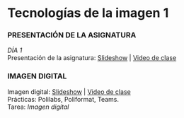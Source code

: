 # Tecnologías de la imagen 1


### PRESENTACIÓN DE LA ASIGNATURA 

*DÍA 1*  
Presentación de la asignatura: [Slideshow](https://docs.google.com/presentation/d/14xRkN9yqllp6_I3m0gIFHbMaN25jg9FvyeM7ilqvlmc/edit?usp=sharing)  |  [Video de clase](https://vimeopro.com/user37418220/tecnologias-imagen/video/459290637) 

### IMAGEN DIGITAL 

Imagen digital: [Slideshow](https://docs.google.com/presentation/d/1MfZuHkc294BJ-Yvhe6znkFwRYLDf6tqUfg0-DXlRYkU/edit?usp=sharing)  | [Video de clase](https://vimeo.com/278643024)  
Prácticas: Polilabs, Poliformat, Teams.  
Tarea:  *Imagen digital*


<!--
### INDESIGN  

*DÍA 2*  
Composición: [Slideshow]()  |  [Video de clase]()  
Prácticas: Introducción al software   
Adobe InDesign: [Videotutorial]()  
Tarea: *Maquetación 1*  
Prácticas: InDesign 

	
*DÍA 3*  
Tarea: *Maquetación 2*  
Prácticas: InDesign 
   
*DÍA 4*  
Tarea: *Maquetación 3*  
Prácticas: InDesign 

	
### FOTOGRAFÍA 

*DÍA 5*  
Toma fotográfica: [Slideshow]() | [Video de clase]()  
Recurso: [Simulador de fotografía]()  
Iluminación: [Videotutorial]()  
Apuntes: Historia de la fotografía  
Tarea: *Técnicas básicas de fotografía*  


*DÍA 6*  
Referentes de retratos: [Slideshow]()  |  [Video de clase]()   
Tarea: *Retratos*  
Prácticas: Idear el proyecto


*DÍA 7*  
Prácticas: Proyecto Retratos  
Test: *Historia de la fotografía*  

 	
*DÍA 8*  
Prácticas: Proyecto Retratos 

*DÍA 9*  
Presentación de proyectos: [Retratos]()  
Prácticas: Entrega de rúbricas

### DIBUJO VECTORIAL E ILUSTRACIÓN

*DÍA 10*  
Didujo vectorial: [Slideshow]()  |  [Video de clase]() (***)  
Prácticas: Introducción al software  
Adobe Illustrator: [Videos]()  
Icomos de Gerd Arntz: [Video de clase]()  
Tarea: *Siluetas*



*DÍA 11*  
Práctica de contorno en clase  
Ilustración de un [texto]()  
Tarea: *Ilustración*


*DÍA 12*  
Práctica: Ilustración de un texto  

*DÍA 13*  
Práctica: Ilustración de un texto  

### DISEÑO APP

*DÍA 14*  
Presentación de ilustraciones: [web]()  (***)  
Innovación y emprendimiento: [Slideshow]()  |  [Video de clase]()  
Tarea: *Canvas*


*DÍA 15*  
Diseño, manual de supervivencia: [Slideshow]()  |  [Video de clase]()  
Practica: Introducción al software  
Adobe XD: [Videos]()  
Tarea: *Diseño de una app*


### IMÁGENES BITMAP

*DÍA 16*  
Gráficos de mapa de bits:  [Slideshow]()  |  [Video de clase]()  
Práctica: Introducción al software  
Adobe Photoshop: [Videos]()  
Tarea: *Ajustes*  
Tarea: *Reparar y restaurar*  
Tarea: *Colorear*  
Tarea: *Fotomontaje*


### DISEÑO WEB

*DÍA 17*  
 
Slideshow: [HTML5]()  | [CSS3]()  
Clase 1: [Videos]()    
Tarea: *Portafolio Web*  
Taller: Mapa de bit, Diseño app, portafolio web   


*DÍAS 18, 19, 20, 21*  
Clases 2, 3, 4, 5: [Videos]()  
Taller: Mapa de bit, Diseño app, portafolio web     

  
  
*DÍA 22*  
Clase 6: [Videos](https://vimeopro.com/user37418220/diseno-web/page/1)  
Taller: Mapa de bit, Diseño app, portafolio web  
Test: Flex box


*DÍA 23*  
Clase 7: [Videos](https://vimeopro.com/user37418220/diseno-web/page/1)  
Taller: Mapa de bit, Diseño app, portafolio web  


### ENTREGAS, TUTORÍAS Y NOTAS 

*DÍAS 24, 25, 26*   

  
  
-->


































